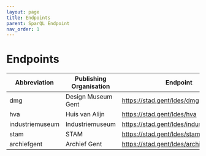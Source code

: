 ```yaml
---
layout: page
title: Endpoints
parent: SparQL Endpoint
nav_order: 1
---
```



# **Endpoints**



|Abbreviation|Publishing Organisation|Endpoint|
|---------|----------|-----------|
|dmg|Design Museum Gent|https://stad.gent/ldes/dmg|
|hva|Huis van Alijn|https://stad.gent/ldes/hva|
|industriemuseum|Industriemuseum|https://stad.gent/ldes/industriemuseum|
|stam|STAM|https://stad.gent/ldes/stam|
|archiefgent|Archief Gent|https://stad.gent/ldes/archief|  
